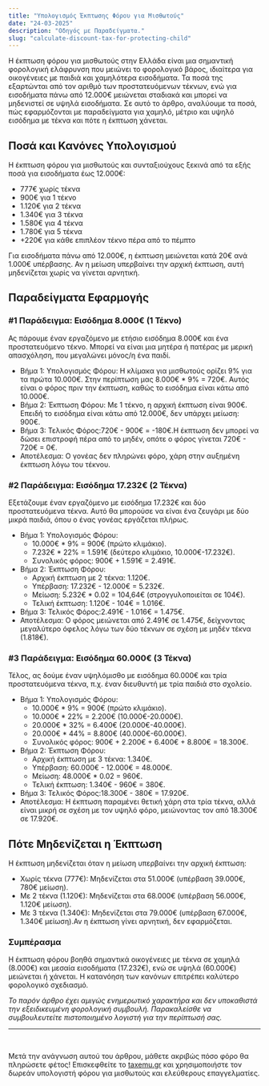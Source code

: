 ```yaml
---
title: "Υπολογισμός Έκπτωσης Φόρου για Μισθωτούς"
date: "24-03-2025"
description: "Οδηγός με Παραδείγματα."
slug: "calculate-discount-tax-for-protecting-child"
---
```


Η έκπτωση φόρου για μισθωτούς στην Ελλάδα είναι μια σημαντική φορολογική ελάφρυνση που μειώνει το φορολογικό βάρος, ιδιαίτερα για οικογένειες με παιδιά και χαμηλότερα εισοδήματα. Τα ποσά της εξαρτώνται από τον αριθμό των προστατευόμενων τέκνων, ενώ για εισοδήματα πάνω από 12.000€ μειώνεται σταδιακά και μπορεί να μηδενιστεί σε υψηλά εισοδήματα. Σε αυτό το άρθρο, αναλύουμε τα ποσά, πώς εφαρμόζονται με παραδείγματα για χαμηλό, μέτριο και υψηλό εισόδημα με τέκνα και πότε η έκπτωση χάνεται.

## Ποσά και Κανόνες Υπολογισμού

Η έκπτωση φόρου για μισθωτούς και συνταξιούχους ξεκινά από τα εξής ποσά για εισοδήματα έως 12.000€:

- 777€ χωρίς τέκνα
- 900€ για 1 τέκνο
- 1.120€ για 2 τέκνα
- 1.340€ για 3 τέκνα
- 1.580€ για 4 τέκνα
- 1.780€ για 5 τέκνα
- +220€ για κάθε επιπλέον τέκνο πέρα από το πέμπτο

Για εισοδήματα πάνω από 12.000€, η έκπτωση μειώνεται κατά 20€ ανά 1.000€ υπέρβασης. Αν η μείωση υπερβαίνει την αρχική έκπτωση, αυτή μηδενίζεται χωρίς να γίνεται αρνητική.

## Παραδείγματα Εφαρμογής

### #1 Παράδειγμα: Εισόδημα 8.000€ (1 Τέκνο)

Ας πάρουμε έναν εργαζόμενο με ετήσιο εισόδημα 8.000€ και ένα προστατευόμενο τέκνο. Μπορεί να είναι μια μητέρα ή πατέρας με μερική απασχόληση, που μεγαλώνει μόνος/η ένα παιδί.

- Βήμα 1: Υπολογισμός Φόρου: Η κλίμακα για μισθωτούς ορίζει 9% για τα πρώτα 10.000€. Στην περίπτωση μας 8.000€ \* 9% = 720€.
  Αυτός είναι ο φόρος πριν την έκπτωση, καθώς το εισόδημα είναι κάτω από 10.000€.
- Βήμα 2: Έκπτωση Φόρου: Με 1 τέκνο, η αρχική έκπτωση είναι 900€. Επειδή το εισόδημα είναι κάτω από 12.000€, δεν υπάρχει μείωση: 900€.
- Βήμα 3: Τελικός Φόρος:720€ - 900€ = -180€.Η έκπτωση δεν μπορεί να δώσει επιστροφή πέρα από το μηδέν, οπότε ο φόρος γίνεται 720€ - 720€ = 0€.
- Αποτέλεσμα: Ο γονέας δεν πληρώνει φόρο, χάρη στην αυξημένη έκπτωση λόγω του τέκνου.

### #2 Παράδειγμα: Εισόδημα 17.232€ (2 Τέκνα)

Εξετάζουμε έναν εργαζόμενο με εισόδημα 17.232€ και δύο προστατευόμενα τέκνα. Αυτό θα μπορούσε να είναι ένα ζευγάρι με δύο μικρά παιδιά, όπου ο ένας γονέας εργάζεται πλήρως.

- Βήμα 1: Υπολογισμός Φόρου:
  - 10.000€ \* 9% = 900€ (πρώτο κλιμάκιο).
  - 7.232€ \* 22% = 1.591€ (δεύτερο κλιμάκιο, 10.000€-17.232€).
  - Συνολικός φόρος: 900€ + 1.591€ = 2.491€.
- Βήμα 2: Έκπτωση Φόρου:
  - Αρχική έκπτωση με 2 τέκνα: 1.120€.
  - Υπέρβαση: 17.232€ - 12.000€ = 5.232€.
  - Μείωση: 5.232€ \* 0.02 = 104,64€ (στρογγυλοποιείται σε 104€).
  - Τελική έκπτωση: 1.120€ - 104€ = 1.016€.
- Βήμα 3: Τελικός Φόρος:2.491€ - 1.016€ = 1.475€.
- Αποτέλεσμα: Ο φόρος μειώνεται από 2.491€ σε 1.475€, δείχνοντας μεγαλύτερο όφελος λόγω των δύο τέκνων σε σχέση με μηδέν τέκνα (1.818€).

### #3 Παράδειγμα: Εισόδημα 60.000€ (3 Τέκνα)

Τέλος, ας δούμε έναν υψηλόμισθο με εισόδημα 60.000€ και τρία προστατευόμενα τέκνα, π.χ. έναν διευθυντή με τρία παιδιά στο σχολείο.

- Βήμα 1: Υπολογισμός Φόρου:
  - 10.000€ \* 9% = 900€ (πρώτο κλιμάκιο).
  - 10.000€ \* 22% = 2.200€ (10.000€-20.000€).
  - 20.000€ \* 32% = 6.400€ (20.000€-40.000€).
  - 20.000€ \* 44% = 8.800€ (40.000€-60.000€).
  - Συνολικός φόρος: 900€ + 2.200€ + 6.400€ + 8.800€ = 18.300€.
- Βήμα 2: Έκπτωση Φόρου:
  - Αρχική έκπτωση με 3 τέκνα: 1.340€.
  - Υπέρβαση: 60.000€ - 12.000€ = 48.000€.
  - Μείωση: 48.000€ \* 0.02 = 960€.
  - Τελική έκπτωση: 1.340€ - 960€ = 380€.
- Βήμα 3: Τελικός Φόρος:18.300€ - 380€ = 17.920€.
- Αποτέλεσμα: Η έκπτωση παραμένει θετική χάρη στα τρία τέκνα, αλλά είναι μικρή σε σχέση με τον υψηλό φόρο, μειώνοντας τον από 18.300€ σε 17.920€.

## Πότε Μηδενίζεται η Έκπτωση

Η έκπτωση μηδενίζεται όταν η μείωση υπερβαίνει την αρχική έκπτωση:

- Χωρίς τέκνα (777€): Μηδενίζεται στα 51.000€ (υπέρβαση 39.000€, 780€ μείωση).
- Με 2 τέκνα (1.120€): Μηδενίζεται στα 68.000€ (υπέρβαση 56.000€, 1.120€ μείωση).
- Με 3 τέκνα (1.340€): Μηδενίζεται στα 79.000€ (υπέρβαση 67.000€, 1.340€ μείωση).Αν η έκπτωση γίνει αρνητική, δεν εφαρμόζεται.

### Συμπέρασμα

Η έκπτωση φόρου βοηθά σημαντικά οικογένειες με τέκνα σε χαμηλά (8.000€) και μεσαία εισοδήματα (17.232€), ενώ σε υψηλά (60.000€) μειώνεται ή χάνεται. Η κατανόηση των κανόνων επιτρέπει καλύτερο φορολογικό σχεδιασμό.

_Το παρόν άρθρο έχει αμιγώς ενημερωτικό χαρακτήρα και δεν υποκαθιστά την εξειδικευμένη φορολογική συμβουλή. Παρακαλείσθε να συμβουλευτείτε πιστοποιημένο λογιστή για την περίπτωσή σας._

---

<br />

Μετά την ανάγνωση αυτού του άρθρου, μάθετε ακριβώς πόσο φόρο θα πληρώσετε φέτος! Επισκεφθείτε το [taxemu.gr](http://taxemu.gr/) και χρησιμοποιήστε τον δωρεάν υπολογιστή φόρου για μισθωτούς και ελεύθερους επαγγελματίες.
